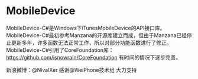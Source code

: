 MobileDevice
===============

MobileDevice-C#是Windows下iTunesMobileDevice的API接口库。
MobileDevice-C#最初参考Manzana的开源库建立而成，但由于Manzana已经停止更新多年，许多函数无法正常工作，所以对部分功能函数进行了修正。
MobileDevice-C#引用了CoreFoundation库：https://github.com/isnowrain/CoreFoundation
有时间的情况下逐步完善。

新浪微博：@NivalXer 
感谢@WeiPhone技术组 大力支持
